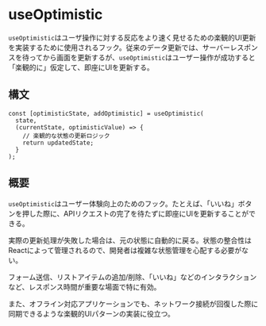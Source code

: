 # useOptimistic

`useOptimistic`はユーザ操作に対する反応をより速く見せるための楽観的UI更新を実装するために使用されるフック。従来のデータ更新では、サーバーレスポンスを待ってから画面を更新するが、`useOptimistic`はユーザー操作が成功すると「楽観的に」仮定して、即座にUIを更新する。

## 構文

```tsx
const [optimisticState, addOptimistic] = useOptimistic(
  state,
  (currentState, optimisticValue) => {
    // 楽観的な状態の更新ロジック
    return updatedState;
  }
);
```

## 概要

`useOptimistic`はユーザー体験向上のためのフック。たとえば、「いいね」ボタンを押した際に、APIリクエストの完了を待たずに即座にUIを更新することができる。

実際の更新処理が失敗した場合は、元の状態に自動的に戻る。状態の整合性はReactによって管理されるので、開発者は複雑な状態管理を心配する必要がない。

フォーム送信、リストアイテムの追加/削除、「いいね」などのインタラクションなど、レスポンス時間が重要な場面で特に有効。

また、オフライン対応アプリケーションでも、ネットワーク接続が回復した際に同期できるような楽観的UIパターンの実装に役立つ。
